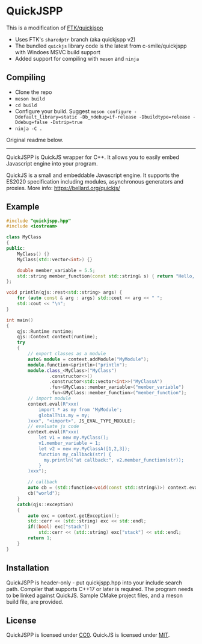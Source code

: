 # QuickJSPP

This is a modification of [FTK/quickjspp](https://github.com/ftk/quickjspp)

* Uses FTK's `sharedptr` branch (aka quickjspp v2)
* The bundled `quickjs` library code is the latest from c-smile/quickjspp with Windoes MSVC build support
* Added support for compiling with `meson` and `ninja` 

## Compiling

* Clone the repo
* `meson build`
* `cd build`
* Configure your build. Suggest `meson configure -Ddefault_library=static -Db_ndebug=if-release -Dbuildtype=release -Ddebug=false -Dstrip=true`
* `ninja -C .`

Original readme below.

---

QuickJSPP is QuickJS wrapper for C++. It allows you to easily embed Javascript engine into your program.

QuickJS is a small and embeddable Javascript engine. It supports the ES2020 specification including modules, asynchronous generators and proxies. More info: <https://bellard.org/quickjs/>

## Example
```cpp
#include "quickjspp.hpp"
#include <iostream>

class MyClass
{
public:
    MyClass() {}
    MyClass(std::vector<int>) {}

    double member_variable = 5.5;
    std::string member_function(const std::string& s) { return "Hello, " + s; }
};

void println(qjs::rest<std::string> args) {
    for (auto const & arg : args) std::cout << arg << " ";
    std::cout << "\n";
}

int main()
{
    qjs::Runtime runtime;
    qjs::Context context(runtime);
    try
    {
        // export classes as a module
        auto& module = context.addModule("MyModule");
        module.function<&println>("println");
        module.class_<MyClass>("MyClass")
                .constructor<>()
                .constructor<std::vector<int>>("MyClassA")
                .fun<&MyClass::member_variable>("member_variable")
                .fun<&MyClass::member_function>("member_function");
        // import module
        context.eval(R"xxx(
            import * as my from 'MyModule';
            globalThis.my = my;
        )xxx", "<import>", JS_EVAL_TYPE_MODULE);
        // evaluate js code
        context.eval(R"xxx(
            let v1 = new my.MyClass();
            v1.member_variable = 1;
            let v2 = new my.MyClassA([1,2,3]);
            function my_callback(str) {
              my.println("at callback:", v2.member_function(str));
            }
        )xxx");

        // callback
        auto cb = (std::function<void(const std::string&)>) context.eval("my_callback");
        cb("world");
    }
    catch(qjs::exception)
    {
        auto exc = context.getException();
        std::cerr << (std::string) exc << std::endl;
        if((bool) exc["stack"])
            std::cerr << (std::string) exc["stack"] << std::endl;
        return 1;
    }
}
```

## Installation
QuickJSPP is header-only - put quickjspp.hpp into your include search path.
Compiler that supports C++17 or later is required.
The program needs to be linked against QuickJS.
Sample CMake project files, and a meson build file,
 are provided.

## License
QuickJSPP is licensed under [CC0](https://creativecommons.org/publicdomain/zero/1.0/). QuickJS is licensed under [MIT](https://opensource.org/licenses/MIT).

